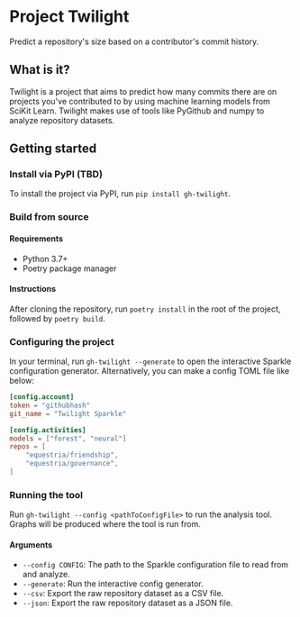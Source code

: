 # Project Twilight

Predict a repository's size based on a contributor's commit history.

## What is it?

Twilight is a project that aims to predict how many commits there are on projects you've contributed to by using machine learning models from SciKit Learn. Twilight makes use of tools like PyGithub and numpy to analyze repository datasets.

## Getting started

### Install via PyPI (TBD)

To install the project via PyPI, run `pip install gh-twilight`.

### Build from source

#### Requirements

- Python 3.7+
- Poetry package manager

#### Instructions
After cloning the repository, run `poetry install` in the root of the project, followed by `poetry build`.

### Configuring the project

In your terminal, run `gh-twilight --generate` to open the interactive Sparkle configuration generator. Alternatively, you can make a config TOML file like below:

```toml
[config.account]
token = "githubhash"
git_name = "Twilight Sparkle"

[config.activities]
models = ["forest", "neural"]
repos = [
    "equestria/friendship",
    "equestria/governance",
]
```

### Running the tool

Run `gh-twilight --config <pathToConfigFile>` to run the analysis tool. Graphs will be produced where the tool is run from.

#### Arguments

- `--config CONFIG`: The path to the Sparkle configuration file to read from and analyze.
- `--generate`: Run the interactive config generator.
- `--csv`: Export the raw repository dataset as a CSV file.
- `--json`: Export the raw repository dataset as a JSON file.